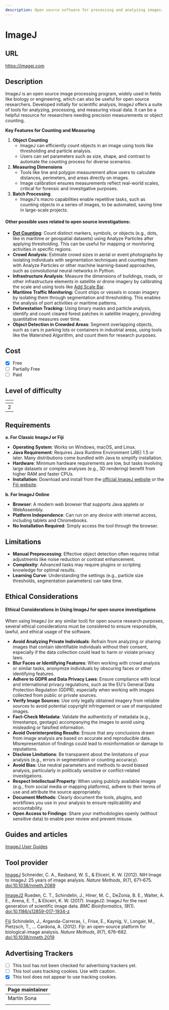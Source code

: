 ```yaml
---
description: Open source software for processing and analyzing images.
---
```


# ImageJ

## URL

https://imagej.com

## Description

ImageJ is an open source image processing program, widely used in fields like biology or engineering, which can also be useful for open source researchers. Developed initially for scientific analysis, ImageJ offers a suite of tools for analyzing, processing, and measuring visual data. It can be a helpful resource for researchers needing precision measurements or object counting.

**Key Features for Counting and Measuring**

1. **Object Counting**
   * ImageJ can efficiently count objects in an image using tools like thresholding and particle analysis.
   * Users can set parameters such as size, shape, and contrast to automate the counting process for diverse scenarios.
2. **Measuring Dimensions**
   * Tools like line and polygon measurement allow users to calculate distances, perimeters, and areas directly on images.
   * Image calibration ensures measurements reflect real-world scales, critical for forensic and investigative purposes.
3. **Batch Processing**
   * ImageJ's macro capabilities enable repetitive tasks, such as counting objects in a series of images, to be automated, saving time in large-scale projects.

#### Other possible uses related to open source investigations:

* [**Dot Counting**](https://imagej.net/imaging/particle-analysis): Count distinct markers, symbols, or objects (e.g., dots, like in maritime or geospatial datasets) using Analyze Particles after applying thresholding. This can be useful for mapping or monitoring activities in specific regions.
* **Crowd Analysis**: Estimate crowd sizes in aerial or event photographs by isolating individuals with segmentation techniques and counting them with Analyze Particles or other machine learning-based approaches, such as convolutional neural networks in Python.&#x20;
* **Infrastructure Analysis**: Measure the dimensions of buildings, roads, or other infrastructure elements in satellite or drone imagery by calibrating the scale and using tools like [Add Scale Bar](https://kaplinskylab.domains.swarthmore.edu/scalebar.htm).
* **Maritime Traffic Monitoring:** Count ships or vessels in ocean imagery by isolating them through segmentation and thresholding. This enables the analysis of port activities or maritime patterns.
* **Deforestation Tracking:** Using binary masks and particle analysis, identify and count cleared forest patches in satellite imagery, providing quantitative measures over time.
* **Object Detection in Crowded Areas**: Segment overlapping objects, such as cars in parking lots or containers in industrial areas, using tools like the Watershed Algorithm, and count them for research purposes.

## Cost

* [x] Free
* [ ] Partially Free
* [ ] Paid

## Level of difficulty

<table><thead><tr><th data-type="rating" data-max="5"></th></tr></thead><tbody><tr><td>2</td></tr></tbody></table>

## Requirements

**a. For Classic ImageJ or Fiji**

* **Operating System**: Works on Windows, macOS, and Linux.
* **Java Requirement**: Requires Java Runtime Environment (JRE) 1.5 or later. Many distributions come bundled with Java to simplify installation.
* **Hardware**: Minimum hardware requirements are low, but tasks involving large datasets or complex analyses (e.g., 3D rendering) benefit from higher RAM and faster CPUs.
* **Installation**: Download and install from the [official ImageJ website](https://imagej.nih.gov/ij/) or the [Fiji website](https://fiji.sc/).

**b. For ImageJ Online**

* **Browser**: A modern web browser that supports Java applets or WebAssembly.
* **Platform Independence**: Can run on any device with internet access, including tablets and Chromebooks.
* **No Installation Required**: Simply access the tool through the browser.

## Limitations

* **Manual Preprocessing**: Effective object detection often requires initial adjustments like noise reduction or contrast enhancement.
* **Complexity**: Advanced tasks may require plugins or scripting knowledge for optimal results.
* **Learning Curve**: Understanding the settings (e.g., particle size thresholds, segmentation parameters) can take time.

## Ethical Considerations

#### Ethical Considerations in Using ImageJ for open source investigations

When using ImageJ (or any similar tool) for open source research purposes, several ethical considerations must be considered to ensure responsible, lawful, and ethical usage of the software.

* **Avoid Analyzing Private Individuals**: Refrain from analyzing or sharing images that contain identifiable individuals without their consent, especially if the data collection could lead to harm or violate privacy laws.
* **Blur Faces or Identifying Features**: When working with crowd analysis or similar tasks, anonymize individuals by obscuring faces or other identifying features.
* **Adhere to GDPR and Data Privacy Laws**: Ensure compliance with local and international privacy regulations, such as the EU's General Data Protection Regulation (GDPR), especially when working with images collected from public or private sources.
* **Verify Image Sources**: Use only legally obtained imagery from reliable sources to avoid potential copyright infringement or use of manipulated images.
* **Fact-Check Metadata**: Validate the authenticity of metadata (e.g., timestamps, geotags) accompanying the images to avoid using misleading or falsified information.
* **Avoid Overinterpreting Results**: Ensure that any conclusions drawn from image analysis are based on accurate and reproducible data. Misrepresentation of findings could lead to misinformation or damage to reputations.
* **Disclose Limitations**: Be transparent about the limitations of your analysis (e.g., errors in segmentation or counting accuracy).
* **Avoid Bias**: Use neutral parameters and methods to avoid biased analysis, particularly in politically sensitive or conflict-related investigations.
* **Respect Intellectual Property**: When using publicly available images (e.g., from social media or mapping platforms), adhere to their terms of use and attribute the source appropriately.
* **Document Methods**: Clearly document the tools, plugins, and workflows you use in your analysis to ensure replicability and accountability.
* **Open Access to Findings**: Share your methodologies openly (without sensitive data) to enable peer review and prevent misuse.

## Guides and articles

[ImageJ User Guides](https://imagej.net/learn/user-guides)

## Tool provider

[ImageJ](https://imagej.net/software/imagej) Schneider, C. A., Rasband, W. S., & Eliceiri, K. W. (2012). NIH Image to ImageJ: 25 years of image analysis. _Nature Methods_, _9_(7), 671–675.[ doi:10.1038/nmeth.2089](https://doi.org/10.1038/nmeth.2089)

[ImageJ2](https://imagej.net/software/imagej2) Rueden, C. T., Schindelin, J., Hiner, M. C., DeZonia, B. E., Walter, A. E., Arena, E. T., & Eliceiri, K. W. (2017). ImageJ2: ImageJ for the next generation of scientific image data. _BMC Bioinformatics_, _18_(1).[ doi:10.1186/s12859-017-1934-z](https://doi.org/10.1186/s12859-017-1934-z)

[Fiji](https://imagej.net/software/fiji) Schindelin, J., Arganda-Carreras, I., Frise, E., Kaynig, V., Longair, M., Pietzsch, T., … Cardona, A. (2012). Fiji: an open-source platform for biological-image analysis. _Nature Methods_, _9_(7), 676–682.[ doi:10.1038/nmeth.2019](https://doi.org/10.1038/nmeth.2019)

## Advertising Trackers

* [ ] This tool has not been checked for advertising trackers yet.
* [ ] This tool uses tracking cookies. Use with caution.
* [x] This tool does not appear to use tracking cookies.

| Page maintainer |
| --------------- |
| Martin Sona     |
|                 |
